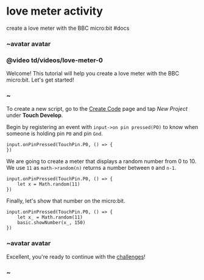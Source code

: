 # love meter activity

create a love meter with the BBC micro:bit #docs

### ~avatar avatar

### @video td/videos/love-meter-0

Welcome! This tutorial will help you create a love meter with the BBC micro:bit. Let's get started!

### ~

To create a new script, go to the [Create Code](/create-code) page and tap *New Project* under **Touch Develop**.

Begin by registering an event with `input->on pin pressed(PO)` to know when someone is holding pin ``P0`` and pin ``Gnd``.

```
input.onPinPressed(TouchPin.P0, () => {
})
```

We are going to create a meter that displays a random number from 0 to 10. We use ``11`` as `math->random(n)` returns a number between ``0`` and ``n-1``.

```
input.onPinPressed(TouchPin.P0, () => {
    let x = Math.random(11)
})
```

Finally, let's show that number on the micro:bit.

```
input.onPinPressed(TouchPin.P0, () => {
    let x_ = Math.random(11)
    basic.showNumber(x_, 150)
})
```

### ~avatar avatar

Excellent, you're ready to continue with the [challenges](/lessons/love-meter/challenges)!

### ~

